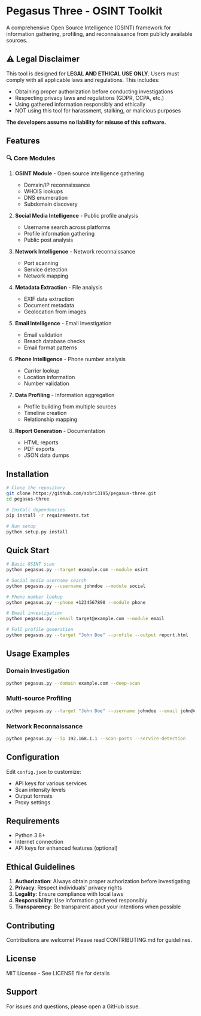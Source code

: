 # Pegasus Three - OSINT Toolkit

A comprehensive Open Source Intelligence (OSINT) framework for information gathering, profiling, and reconnaissance from publicly available sources.

## ⚠️ Legal Disclaimer

This tool is designed for **LEGAL AND ETHICAL USE ONLY**. Users must comply with all applicable laws and regulations. This includes:

- Obtaining proper authorization before conducting investigations
- Respecting privacy laws and regulations (GDPR, CCPA, etc.)
- Using gathered information responsibly and ethically
- NOT using this tool for harassment, stalking, or malicious purposes

**The developers assume no liability for misuse of this software.**

## Features

### 🔍 Core Modules

1. **OSINT Module** - Open source intelligence gathering
   - Domain/IP reconnaissance
   - WHOIS lookups
   - DNS enumeration
   - Subdomain discovery
   
2. **Social Media Intelligence** - Public profile analysis
   - Username search across platforms
   - Profile information gathering
   - Public post analysis
   
3. **Network Intelligence** - Network reconnaissance
   - Port scanning
   - Service detection
   - Network mapping
   
4. **Metadata Extraction** - File analysis
   - EXIF data extraction
   - Document metadata
   - Geolocation from images
   
5. **Email Intelligence** - Email investigation
   - Email validation
   - Breach database checks
   - Email format patterns
   
6. **Phone Intelligence** - Phone number analysis
   - Carrier lookup
   - Location information
   - Number validation
   
7. **Data Profiling** - Information aggregation
   - Profile building from multiple sources
   - Timeline creation
   - Relationship mapping
   
8. **Report Generation** - Documentation
   - HTML reports
   - PDF exports
   - JSON data dumps

## Installation

```bash
# Clone the repository
git clone https://github.com/sobri3195/pegasus-three.git
cd pegasus-three

# Install dependencies
pip install -r requirements.txt

# Run setup
python setup.py install
```

## Quick Start

```bash
# Basic OSINT scan
python pegasus.py --target example.com --module osint

# Social media username search
python pegasus.py --username johndoe --module social

# Phone number lookup
python pegasus.py --phone +1234567890 --module phone

# Email investigation
python pegasus.py --email target@example.com --module email

# Full profile generation
python pegasus.py --target "John Doe" --profile --output report.html
```

## Usage Examples

### Domain Investigation
```bash
python pegasus.py --domain example.com --deep-scan
```

### Multi-source Profiling
```bash
python pegasus.py --target "John Doe" --username johndoe --email john@example.com --profile
```

### Network Reconnaissance
```bash
python pegasus.py --ip 192.168.1.1 --scan-ports --service-detection
```

## Configuration

Edit `config.json` to customize:
- API keys for various services
- Scan intensity levels
- Output formats
- Proxy settings

## Requirements

- Python 3.8+
- Internet connection
- API keys for enhanced features (optional)

## Ethical Guidelines

1. **Authorization**: Always obtain proper authorization before investigating
2. **Privacy**: Respect individuals' privacy rights
3. **Legality**: Ensure compliance with local laws
4. **Responsibility**: Use information gathered responsibly
5. **Transparency**: Be transparent about your intentions when possible

## Contributing

Contributions are welcome! Please read CONTRIBUTING.md for guidelines.

## License

MIT License - See LICENSE file for details

## Support

For issues and questions, please open a GitHub issue.
